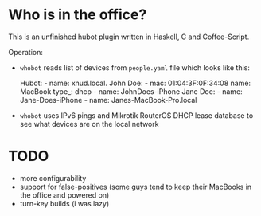 Who is in the office?
====

This is an unfinished hubot plugin written in Haskell, C and Coffee-Script.

Operation:

* `whobot` reads list of devices from `people.yaml` file which looks like this:

    Hubot:
            - name: xnud.local.
    John Doe:
            - mac: 01:04:3F:0F:34:08
              name: MacBook
              type_: dhcp
            - name: JohnDoes-iPhone
    Jane Doe:
            - name: Jane-Does-iPhone
            - name: Janes-MacBook-Pro.local


* `whobot` uses IPv6 pings and Mikrotik RouterOS DHCP lease database to see what devices are on the local network

TODO
===

* more configurability
* support for false-positives (some guys tend to keep their MacBooks in the office and powered on)
* turn-key builds (i was lazy)
